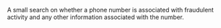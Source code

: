 A small search on whether a phone number is associated with fraudulent activity and any other information associated with the number.

